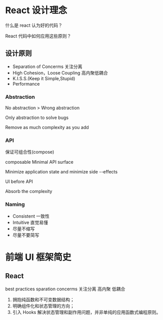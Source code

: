 # React 设计理念

什么是 react 认为好的代码？

React 代码中如何应用这些原则？

## 设计原则

- Separation of Concerms 关注分离
- High Cohesion，Loose Coupling 高内聚低耦合
- K.I.S.S.(Keep it Simple,Stupid)
- Performance

### Abstraction

No abstraction > Wrong abstraction

Only abstraction to solve bugs

Remove as much complexity as you add

### API

保证可组合性(compose)

composable
Minimal API surface

Minimize application state and minimize side --effects

UI before API

Absorb the complexity

### Naming

- Consistent 一致性
- Intuitive 直觉易懂
- 尽量不缩写
- 尽量不要简写

# 前端 UI 框架简史

## React

best practices
sparation concerms 关注分离
高内聚 低耦合

1. 拥抱纯函数和不可变数据结构；
2. 明确组件化和状态管理的方向；
3. 引入 Hooks 解决状态管理和副作用问题，并非单纯的应用函数式编程原则。
